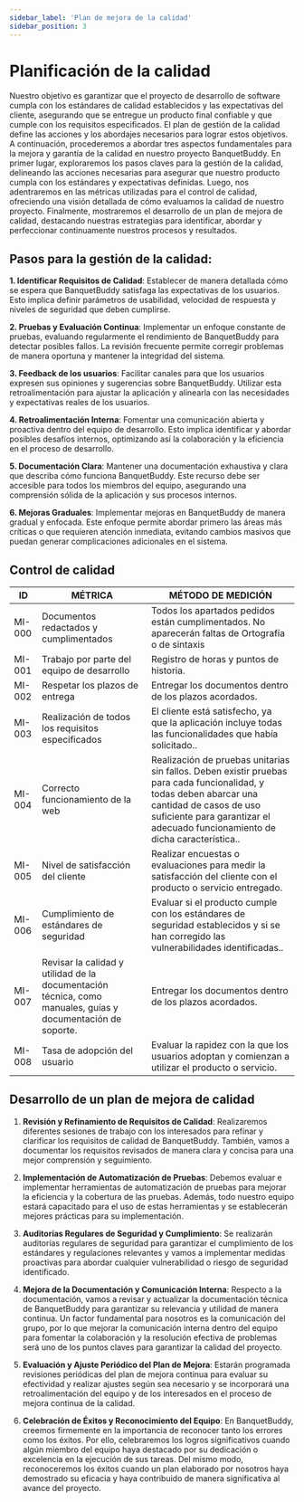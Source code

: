 ```yaml
---
sidebar_label: 'Plan de mejora de la calidad'
sidebar_position: 3
---
```


# Planificación de la calidad
Nuestro objetivo es garantizar que el proyecto de desarrollo de software cumpla con los
estándares de calidad establecidos y las expectativas del cliente, asegurando que se
entregue un producto final confiable y que cumple con los requisitos especificados. El plan
de gestión de la calidad define las acciones y los abordajes necesarios para lograr estos
objetivos.
A continuación, procederemos a abordar tres aspectos fundamentales para la mejora y
garantía de la calidad en nuestro proyecto BanquetBuddy. En primer lugar, exploraremos los
pasos claves para la gestión de la calidad, delineando las acciones necesarias para
asegurar que nuestro producto cumpla con los estándares y expectativas definidas. Luego,
nos adentraremos en las métricas utilizadas para el control de calidad, ofreciendo una visión
detallada de cómo evaluamos la calidad de nuestro proyecto. Finalmente, mostraremos el
desarrollo de un plan de mejora de calidad, destacando nuestras estrategias para identificar,
abordar y perfeccionar continuamente nuestros procesos y resultados.

## Pasos para la gestión de la calidad:

**1. Identificar Requisitos de Calidad**:
Establecer de manera detallada cómo se espera que BanquetBuddy satisfaga las
expectativas de los usuarios. Esto implica definir parámetros de usabilidad,
velocidad de respuesta y niveles de seguridad que deben cumplirse.

**2. Pruebas y Evaluación Continua**:
Implementar un enfoque constante de pruebas, evaluando regularmente el
rendimiento de BanquetBuddy para detectar posibles fallos. La revisión frecuente
permite corregir problemas de manera oportuna y mantener la integridad del
sistema.

**3. Feedback de los usuarios**:
Facilitar canales para que los usuarios expresen sus opiniones y sugerencias sobre
BanquetBuddy. Utilizar esta retroalimentación para ajustar la aplicación y alinearla
con las necesidades y expectativas reales de los usuarios.

**4. Retroalimentación Interna**:
Fomentar una comunicación abierta y proactiva dentro del equipo de desarrollo.
Esto implica identificar y abordar posibles desafíos internos, optimizando así la
colaboración y la eficiencia en el proceso de desarrollo.

**5. Documentación Clara**:
Mantener una documentación exhaustiva y clara que describa cómo funciona
BanquetBuddy. Este recurso debe ser accesible para todos los miembros del
equipo, asegurando una comprensión sólida de la aplicación y sus procesos
internos.

**6. Mejoras Graduales**:
Implementar mejoras en BanquetBuddy de manera gradual y enfocada. Este
enfoque permite abordar primero las áreas más críticas o que requieren atención
inmediata, evitando cambios masivos que puedan generar complicaciones
adicionales en el sistema.

## Control de calidad 
| ID | MÉTRICA | MÉTODO DE MEDICIÓN |
| --- | ---       | --- |
| MI-000 | Documentos redactados y cumplimentados | Todos los apartados pedidos están cumplimentados. No aparecerán faltas de Ortografía o de sintaxis |
| MI-001 | Trabajo por parte del equipo de desarrollo | Registro de horas y puntos de historia. |
| MI-002 | Respetar los plazos de entrega | Entregar los documentos dentro de los plazos acordados. |
| MI-003 | Realización de todos los requisitos especificados | El cliente está satisfecho, ya que la aplicación incluye todas las funcionalidades que había solicitado.. |
| MI-004 | Correcto funcionamiento de la web | Realización de pruebas unitarias sin fallos. Deben existir pruebas para cada funcionalidad, y todas deben abarcar una cantidad de casos de uso suficiente para garantizar el adecuado funcionamiento de dicha característica.. |
| MI-005 | Nivel de satisfacción del cliente | Realizar encuestas o evaluaciones para medir la satisfacción del cliente con el producto o servicio entregado. |
| MI-006 | Cumplimiento de estándares de seguridad | Evaluar si el producto cumple con los estándares de seguridad establecidos y si se han corregido las vulnerabilidades identificadas.. |
| MI-007 | Revisar la calidad y utilidad de la documentación técnica, como manuales, guías y documentación de soporte. | Entregar los documentos dentro de los plazos acordados. |
| MI-008 | Tasa de adopción del usuario | Evaluar la rapidez con la que los usuarios adoptan y comienzan a utilizar el producto o servicio. |

## Desarrollo de un plan de mejora de calidad

1. **Revisión y Refinamiento de Requisitos de Calidad**:
Realizaremos diferentes sesiones de trabajo con los interesados para refinar y clarificar los
requisitos de calidad de BanquetBuddy. También, vamos a documentar los requisitos
revisados de manera clara y concisa para una mejor comprensión y seguimiento.

2. **Implementación de Automatización de Pruebas**:
Debemos evaluar e implementar herramientas de automatización de pruebas para mejorar
la eficiencia y la cobertura de las pruebas. Además, todo nuestro equipo estará capacitado
para el uso de estas herramientas y se establecerán mejores prácticas para su
implementación.

3. **Auditorías Regulares de Seguridad y Cumplimiento**:
Se realizarán auditorías regulares de seguridad para garantizar el cumplimiento de los
estándares y regulaciones relevantes y vamos a implementar medidas proactivas para
abordar cualquier vulnerabilidad o riesgo de seguridad identificado.

4. **Mejora de la Documentación y Comunicación Interna**:
Respecto a la documentación, vamos a revisar y actualizar la documentación técnica de
BanquetBuddy para garantizar su relevancia y utilidad de manera continua. Un factor
fundamental para nosotros es la comunicación del grupo, por lo que mejorar la
comunicación interna dentro del equipo para fomentar la colaboración y la resolución
efectiva de problemas será uno de los puntos claves para garantizar la calidad del proyecto.

5. **Evaluación y Ajuste Periódico del Plan de Mejora**:
Estarán programada revisiones periódicas del plan de mejora continua para evaluar su
efectividad y realizar ajustes según sea necesario y se incorporará una retroalimentación del
equipo y de los interesados en el proceso de mejora continua de la calidad.

6. **Celebración de Éxitos y Reconocimiento del Equipo**:
En BanquetBuddy, creemos firmemente en la importancia de reconocer tanto los errores
como los éxitos. Por ello, celebraremos los logros significativos cuando algún miembro del
equipo haya destacado por su dedicación o excelencia en la ejecución de sus tareas. Del
mismo modo, reconoceremos los éxitos cuando un plan elaborado por nosotros haya
demostrado su eficacia y haya contribuido de manera significativa al avance del proyecto.


